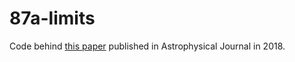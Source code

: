 # 87a-limits

Code behind [this paper](https://iopscience.iop.org/article/10.3847/1538-4357/aad739) published in Astrophysical Journal in 2018.
